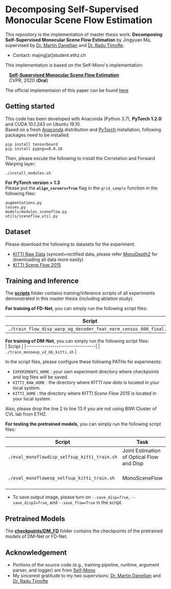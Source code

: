 # Decomposing Self-Supervised Monocular Scene Flow Estimation

This repository is the implementation of master thesis work: **Decomposing Self-Supervised Monocular Scene Flow Estimation** by Jingyuan Ma, supervised by [Dr. Martin Danelljan](https://martin-danelljan.github.io/) and [Dr. Radu Timofte](http://people.ee.ethz.ch/~timofter/). 

- Contact: majing[at]student.ethz.ch 

This implementation is based on the Self-Mono's implementation:
 

&nbsp;&nbsp;&nbsp;[**Self-Supervised Monocular Scene Flow Estimation**](http://openaccess.thecvf.com/content_CVPR_2020/papers/Hur_Self-Supervised_Monocular_Scene_Flow_Estimation_CVPR_2020_paper.pdf)    
&nbsp;&nbsp;&nbsp;*CVPR*, 2020 (**Oral**)  

The official implementaion of this paper can be found [here](https://github.com/visinf/self-mono-sf)

## Getting started
This code has been developed with Anaconda (Python 3.7), **PyTorch 1.2.0** and CUDA 10.1.243 on Ubuntu 19.10.  
Based on a fresh [Anaconda](https://www.anaconda.com/download/) distribution and [PyTorch](https://pytorch.org/) installation, following packages need to be installed:  

  ```Shell
  pip install tensorboard
  pip install pypng==0.0.18
  ```

Then, please excute the following to install the Correlation and Forward Warping layer:
  ```Shell
  ./install_modules.sh
  ```

**For PyTorch version > 1.3**  
Please put the **`align_corners=True`** flag in the `grid_sample` function in the following files:
  ```
  augmentations.py
  losses.py
  models/modules_sceneflow.py
  utils/sceneflow_util.py
  ```


## Dataset

Please download the following to datasets for the experiment:
  - [KITTI Raw Data](http://www.cvlibs.net/datasets/kitti/raw_data.php) (synced+rectified data, please refer [MonoDepth2](https://github.com/nianticlabs/monodepth2#-kitti-training-data) for downloading all data more easily)
  - [KITTI Scene Flow 2015](http://www.cvlibs.net/datasets/kitti/eval_scene_flow.php?benchmark=flow)

## Training and Inference
The **[scripts](scripts/)** folder contains training\/inference scripts of all experiments demonstrated in this master thesis (including ablation study).

**For training of FD-Net**, you can simply run the following script files:

| Script                                                                    |
|---------------------------------------------------------------------------|
| `./train_flow_disp_warp_og_decoder_feat_norm_census_600_final.sh`         | 


**For training of DM-Net**, you can simply run the following script files:  
| Script                           |
|----------------------------------|
| `./train_monoexp_v2_bb_kitti.sh` |

In the script files, please configure these following PATHs for experiments:
  - `EXPERIMENTS_HOME` : your own experiment directory where checkpoints and log files will be saved.
  - `KITTI_RAW_HOME` : the directory where *KITTI raw data* is located in your local system.
  - `KITTI_HOME` : the directory where *KITTI Scene Flow 2015* is located in your local system. 

Also, please drop the line 2 to line 13 if you are not using BIWI Cluster of CVL lab from ETHZ. 
   
  
**For testing the pretrained models**, you can simply run the following script files:

| Script                                          | Task                                      | Dataset          | 
|-------------------------------------------------|-------------------------------------------|------------------|
| `./eval_monoflowdisp_selfsup_kitti_train.sh`    | Joint Estimation of Optical Flow and Disp | KITTI 2015 Train |
| `./eval_monoflowexp_selfsup_kitti_train.sh`     | MonoSceneFlow                             | KITTI 2015 Train |

  
  - To save output image, please turn on `--save_disp=True`, `--save_disp2=True`, and `--save_flow=True` in the script.  

## Pretrained Models 

The **[checkpoints/DM_FD](checkpoints/DM_FD)** folder contains the checkpoints of the pretrained models of DM-Net or FD-Net.  

## Acknowledgement

- Portions of the source code (e.g., training pipeline, runtime, argument parser, and logger) are from [Self-Mono](https://github.com/visinf/self-mono-sf)  
- My sincerest gratitude to my two supervisors: [Dr. Martin Danelljan](https://martin-danelljan.github.io/) and [Dr. Radu Timofte](http://people.ee.ethz.ch/~timofter/)

